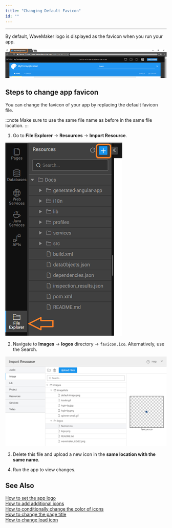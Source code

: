 ```yaml
---
title: "Changing Default Favicon"
id: ""
---
```

---

By default, WaveMaker logo is displayed as the favicon when you run your app.

[![design_favicon](/learn/assets/design_favicon.png)](/learn/assets/design_favicon.png)

## Steps to change app favicon

You can change the favicon of your app by replacing the default favicon file.

:::note
Make sure to use the same file name as before in the same file location.
:::

1. Go to **File Explorer** -> **Resources** -> **Import Resource**.

![design_logo_resource](/learn/assets/import-resources.png)

2. Navigate to **Images** -> **logos** directory -> `favicon.ico`. Alternatively, use the Search.

[![design_favicon_resource](/learn/assets/design_favicon_resource.png)](/learn/assets/design_favicon_resource.png)

3. Delete this file and upload a new icon in the **same location with the same name**.

4. Run the app to view changes.

## See Also

[How to set the app logo](/learn/how-tos/changing-app-logo/)  
[How to add additional icons](/learn/how-tos/incorporating-additional-icons/)  
[How to conditionally change the color of icons](/learn/how-tos/displaying-icon-color-based-upon-condition/)  
[How to change the page title](/learn/how-tos/changing-page-title/)  
[How to change load icon](/learn/how-tos/change-icon-global-spinner/)  
